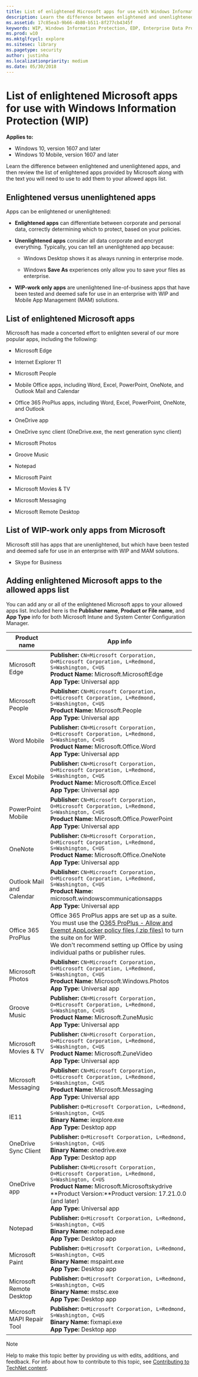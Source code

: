 ```yaml
---
title: List of enlightened Microsoft apps for use with Windows Information Protection (WIP) (Windows 10)
description: Learn the difference between enlightened and unenlightened apps, and then review the list of enlightened apps provided by Microsoft along with the text you will need to use to add them to your allowed apps list.
ms.assetid: 17c85ea3-9b66-4b80-b511-8f277cb4345f
keywords: WIP, Windows Information Protection, EDP, Enterprise Data Protection
ms.prod: w10
ms.mktglfcycl: explore
ms.sitesec: library
ms.pagetype: security
author: justinha
ms.localizationpriority: medium
ms.date: 05/30/2018
---
```


# List of enlightened Microsoft apps for use with Windows Information Protection (WIP)

**Applies to:**

- Windows 10, version 1607 and later
- Windows 10 Mobile, version 1607 and later

Learn the difference between enlightened and unenlightened apps, and then review the list of enlightened apps provided by Microsoft along with the text you will need to use to add them to your allowed apps list.

## Enlightened versus unenlightened apps
Apps can be enlightened or unenlightened:

-   **Enlightened apps** can differentiate between corporate and personal data, correctly determining which to protect, based on your policies.

-   **Unenlightened apps** consider all data corporate and encrypt everything. Typically, you can tell an unenlightened app because:

    -   Windows Desktop shows it as always running in enterprise mode.

    -   Windows **Save As** experiences only allow you to save your files as enterprise.

- **WIP-work only apps** are unenlightened line-of-business apps that have been tested and deemed safe for use in an enterprise with WIP and Mobile App Management (MAM) solutions.

## List of enlightened Microsoft apps
Microsoft has made a concerted effort to enlighten several of our more popular apps, including the following:

- Microsoft Edge

- Internet Explorer 11

- Microsoft People

- Mobile Office apps, including Word, Excel, PowerPoint, OneNote, and Outlook Mail and Calendar

- Office 365 ProPlus apps, including Word, Excel, PowerPoint, OneNote, and Outlook

- OneDrive app

- OneDrive sync client (OneDrive.exe, the next generation sync client)

- Microsoft Photos

- Groove Music

- Notepad

- Microsoft Paint

- Microsoft Movies & TV

- Microsoft Messaging

- Microsoft Remote Desktop

## List of WIP-work only apps from Microsoft
Microsoft still has apps that are unenlightened, but which have been tested and deemed safe for use in an enterprise with WIP and MAM solutions.

- Skype for Business

## Adding enlightened Microsoft apps to the allowed apps list
You can add any or all of the enlightened Microsoft apps to your allowed apps list. Included here is the **Publisher name**, **Product or File name**, and **App Type** info for both Microsoft Intune and System Center Configuration Manager.

|Product name |App info |
|-------------|---------|
|Microsoft Edge |**Publisher:** `CN=Microsoft Corporation, O=Microsoft Corporation, L=Redmond, S=Washington, C=US`<br>**Product Name:** Microsoft.MicrosoftEdge<br>**App Type:** Universal app |
|Microsoft People |**Publisher:** `CN=Microsoft Corporation, O=Microsoft Corporation, L=Redmond, S=Washington, C=US`<br>**Product Name:** Microsoft.People<br>**App Type:** Universal app |
|Word Mobile |**Publisher:** `CN=Microsoft Corporation, O=Microsoft Corporation, L=Redmond, S=Washington, C=US`<br>**Product Name:** Microsoft.Office.Word<br>**App Type:** Universal app |
|Excel Mobile |**Publisher:** `CN=Microsoft Corporation, O=Microsoft Corporation, L=Redmond, S=Washington, C=US`<br>**Product Name:** Microsoft.Office.Excel<br>**App Type:** Universal app |
|PowerPoint Mobile |**Publisher:** `CN=Microsoft Corporation, O=Microsoft Corporation, L=Redmond, S=Washington, C=US`<br>**Product Name:** Microsoft.Office.PowerPoint<br>**App Type:** Universal app |
|OneNote |**Publisher:** `CN=Microsoft Corporation, O=Microsoft Corporation, L=Redmond, S=Washington, C=US`<br>**Product Name:** Microsoft.Office.OneNote<br>**App Type:** Universal app |
|Outlook Mail and Calendar |**Publisher:** `CN=Microsoft Corporation, O=Microsoft Corporation, L=Redmond, S=Washington, C=US`<br>**Product Name:** microsoft.windowscommunicationsapps<br>**App Type:** Universal app |
|Office 365 ProPlus|Office 365 ProPlus apps are set up as a suite. You must use the [O365 ProPlus - Allow and Exempt AppLocker policy files (.zip files)](https://download.microsoft.com/download/7/0/D/70D72459-D72D-4673-B309-F480E3BEBCC9/O365%20ProPlus%20-%20WIP%20Enterprise%20AppLocker%20Policy%20Files.zip) to turn the suite on for WIP.<br>We don't recommend setting up Office by using individual paths or publisher rules.|
|Microsoft Photos |**Publisher:** `CN=Microsoft Corporation, O=Microsoft Corporation, L=Redmond, S=Washington, C=US`<br>**Product Name:** Microsoft.Windows.Photos<br>**App Type:** Universal app |
|Groove Music |**Publisher:** `CN=Microsoft Corporation, O=Microsoft Corporation, L=Redmond, S=Washington, C=US`<br>**Product Name:** Microsoft.ZuneMusic<br>**App Type:** Universal app |
|Microsoft Movies & TV |**Publisher:** `CN=Microsoft Corporation, O=Microsoft Corporation, L=Redmond, S=Washington, C=US`<br>**Product Name:** Microsoft.ZuneVideo<br>**App Type:** Universal app |
|Microsoft Messaging |**Publisher:** `CN=Microsoft Corporation, O=Microsoft Corporation, L=Redmond, S=Washington, C=US`<br>**Product Name:** Microsoft.Messaging<br>**App Type:** Universal app |
|IE11 |**Publisher:** `O=Microsoft Corporation, L=Redmond, S=Washington, C=US`<br>**Binary Name:** iexplore.exe<br>**App Type:** Desktop app |
|OneDrive Sync Client|**Publisher:** `O=Microsoft Corporation, L=Redmond, S=Washington, C=US`<br>**Binary Name:** onedrive.exe<br>**App Type:** Desktop app|
|OneDrive app|**Publisher:** `CN=Microsoft Corporation, O=Microsoft Corporation, L=Redmond, S=Washington, C=US`<br>**Product Name:** Microsoft.Microsoftskydrive<br>**Product Version:**Product version: 17.21.0.0 (and later)<br>**App Type:** Universal app |
|Notepad |**Publisher:** `O=Microsoft Corporation, L=Redmond, S=Washington, C=US`<br>**Binary Name:** notepad.exe<br>**App Type:** Desktop app |
|Microsoft Paint |**Publisher:** `O=Microsoft Corporation, L=Redmond, S=Washington, C=US`<br>**Binary Name:** mspaint.exe<br>**App Type:** Desktop app |
|Microsoft Remote Desktop |**Publisher:** `O=Microsoft Corporation, L=Redmond, S=Washington, C=US`<br>**Binary Name:** mstsc.exe<br>**App Type:** Desktop app |
|Microsoft MAPI Repair Tool |**Publisher:** `O=Microsoft Corporation, L=Redmond, S=Washington, C=US`<br>**Binary Name:** fixmapi.exe<br>**App Type:** Desktop app |


>[!NOTE]
>Help to make this topic better by providing us with edits, additions, and feedback. For info about how to contribute to this topic, see [Contributing to TechNet content](https://github.com/Microsoft/windows-itpro-docs/blob/master/CONTRIBUTING.md).